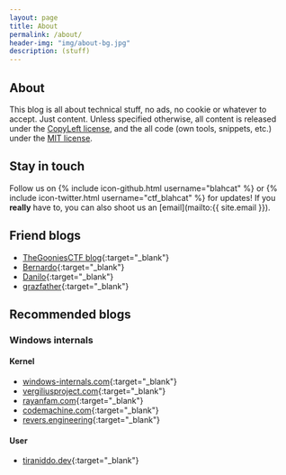 ```yaml
---
layout: page
title: About
permalink: /about/
header-img: "img/about-bg.jpg"
description: (stuff)
---
```



## About ##

This blog is all about technical stuff, no ads, no cookie or whatever to accept. Just content.
Unless specified otherwise, all content is released under the [CopyLeft license](https://www.gnu.org/licenses/copyleft.en.html), and the all code (own tools, snippets, etc.) under the [MIT license](https://opensource.org/licenses/MIT).



## Stay in touch ##

Follow us on {% include icon-github.html username="blahcat" %} or {% include icon-twitter.html username="ctf_blahcat" %} for updates! If you __really__ have to, you can also shoot us an [email](mailto:{{ site.email }}).



## Friend blogs ##

  * [TheGooniesCTF blog](https://thegoonies.github.io/){:target="_blank"}
  * [Bernardo](https://w00tsec.blogspot.com/){:target="_blank"}
  * [Danilo](https://bugnotfound.com){:target="_blank"}
  * [grazfather](http://grazfather.github.io/){:target="_blank"}


## Recommended blogs ##

### Windows internals 

#### Kernel

  * [windows-internals.com](https://windows-internals.com/){:target="_blank"}
  * [vergiliusproject.com](https://vergiliusproject.com){:target="_blank"}
  * [rayanfam.com](https://rayanfam.com/){:target="_blank"}
  * [codemachine.com](https://www.codemachine.com/){:target="_blank"}
  * [revers.engineering](https://revers.engineering/){:target="_blank"}
  
#### User  

  * [tiraniddo.dev](https://tiraniddo.dev){:target="_blank"}
